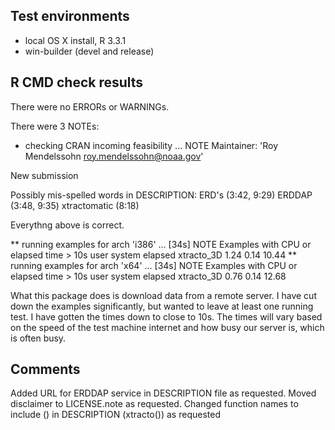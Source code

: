 ## Test environments
* local OS X install, R 3.3.1
* win-builder (devel and release)

## R CMD check results
There were no ERRORs or WARNINGs. 

There were 3 NOTEs:

* checking CRAN incoming feasibility ... NOTE
Maintainer: 'Roy Mendelssohn <roy.mendelssohn@noaa.gov>'

New submission

Possibly mis-spelled words in DESCRIPTION:
  ERD's (3:42, 9:29)
  ERDDAP (3:48, 9:35)
  xtractomatic (8:18)

Everythng above is correct.


** running examples for arch 'i386' ... [34s] NOTE
Examples with CPU or elapsed time > 10s
           user system elapsed
xtracto_3D 1.24   0.14   10.44
** running examples for arch 'x64' ... [34s] NOTE
Examples with CPU or elapsed time > 10s
           user system elapsed
xtracto_3D 0.76   0.14   12.68

What this package does is download data from a remote server.  I have cut down the examples significantly, but wanted to leave at least one running test.  I have gotten the times down to close to 10s.  The times will vary based on the speed of the test machine internet and how busy our server is, which is often busy.

## Comments

Added URL for ERDDAP service in DESCRIPTION file as requested.
Moved disclaimer to LICENSE.note as requested.
Changed function names to include () in DESCRIPTION (xtracto()) as requested
